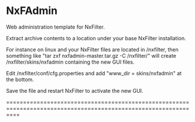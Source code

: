 NxFAdmin
========

Web administration template for NxFilter.

Extract archive contents to a location under your base NxFilter installation.  

For instance on linux and your NxFilter files are located in /nxfilter, then something like "tar zxf nxfadmin-master.tar.gz -C /nxfilter/" will create /nxfilter/skins/nxfadmin containing the new GUI files.  

Edit /nxfilter/conf/cfg.properties and add "www_dir = skins/nxfadmin" at the bottom.  

Save the file and restart NxFilter to activate the new GUI.  

================================================================================================================

